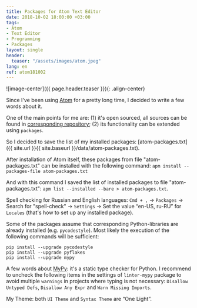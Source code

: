 ```yaml
---
title: Packages for Atom Text Editor
date: 2018-10-02 18:00:00 +03:00
tags:
- Atom
- Text Editor
- Programming
- Packages
layout: single
header:
  teaser: "/assets/images/atom.jpeg"
lang: en
ref: atom181002
---
```


![image-center]({{ page.header.teaser }}){: .align-center}

Since I've been using [Atom](https://atom.io) for a pretty long time, I decided to write a few words about it.

One of the main points for me are: (1) it's open sourced, all sources can be found in [corresponding repository](https://github.com/atom/atom); (2) its functionality can be extended using `packages`.

So I decided to save the list of my installed packages: [atom-packages.txt]({{ site.url }}{{ site.baseurl }}/data/atom-packages.txt).

After installation of Atom itself, these packages from file "atom-packages.txt" can be installed with the following command: `apm install --packages-file atom-packages.txt`

And with this command I saved the list of installed packages to file "atom-packages.txt": `apm list --installed --bare > atom-packages.txt`.

Spell checking for Russian and English languages: `Cmd + ,` -> `Packages` -> Search for "spell-check" -> `Settings` -> Set the value “en-US, ru-RU” for `Locales` (that's how to set up any installed package).

Some of the packages assume that corresponding Python-libraries are already installed (e.g. `pycodestyle`). Most likely the execution of the following commands will be sufficient:
```
pip install --upgrade pycodestyle
pip install --upgrade pyflakes
pip install --upgrade mypy
```

A few words about [MyPy](http://mypy-lang.org/index.html): it's a static type checker for Python. I recommend to uncheck the following items in the settings of `linter-mypy` package to avoid multiple `warnings` in projects where typing is not necessary: `Disallow Untyped Defs`, `Disallow Any Expr` and `Warn Missing Imports`.

My Theme: both `UI Theme` and `Syntax Theme` are “One Light”.
